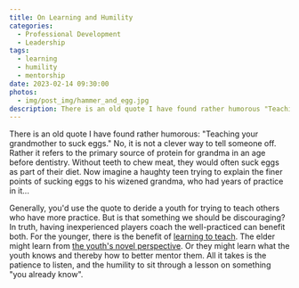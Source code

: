 ```yaml
---
title: On Learning and Humility
categories:
  - Professional Development
  - Leadership
tags:
  - learning
  - humility
  - mentorship
date: 2023-02-14 09:30:00
photos: 
  - img/post_img/hammer_and_egg.jpg
description: There is an old quote I have found rather humorous "Teaching your grandmother to suck eggs." What might it teach us about humility?
---
```

There is an old quote I have found rather humorous: "Teaching your grandmother to suck eggs." No, it is not a clever way to tell someone off. Rather it refers to the primary source of protein for grandma in an age before dentistry. Without teeth to chew meat, they would often suck eggs as part of their diet. Now imagine a haughty teen trying to explain the finer points of sucking eggs to his wizened grandma, who had years of practice in it...

Generally, you'd use the quote to deride a youth for trying to teach others who have more practice. But is that something we should be discouraging? In truth, having inexperienced players coach the well-practiced can benefit both. For the younger, there is the benefit of [learning to teach](/2018/12/08/when-one-teaches-two-learn/). The elder might learn from [the youth's novel perspective](https://lassala.net/2008/03/24/learning-in-spiral/). Or they might learn what the youth knows and thereby how to better mentor them. All it takes is the patience to listen, and the humility to sit through a lesson on something "you already know".